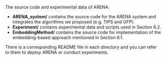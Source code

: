 The source code and experimental data of ARENA.

* **ARENA_system/** contains the source code for the ARENA system and integrates the algorithms we proposed (e.g. TIPS and GFP).
* **Experiment/** contains experimental data and scripts used in Section 6.2.
* **EmbeddingMethod/** contains the source code for implementation of the embedding-based approach mentioned in Section 6.1.

There is a corresponding README file in each directory and you can refer to them to deploy ARENA or conduct experiments.